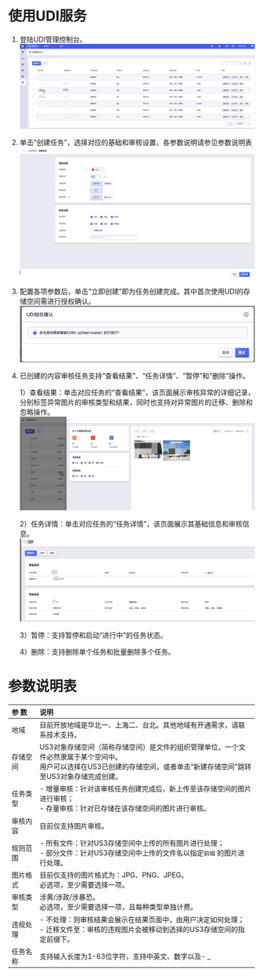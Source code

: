 # 使用UDI服务


1. 登陆UDI管理控制台。
![image](/images/udi控制台首页.png)

2. 单击“创建任务”，选择对应的基础和审核设置，各参数说明请参见参数说明表
![image](/images/udi创建任务.png)

3. 配置各项参数后，单击“立即创建”即为任务创建完成。其中首次使用UDI的存储空间需进行授权确认。
![image](/images/udi授权确认页.png)

4. 已创建的内容审核任务支持“查看结果”、“任务详情”、“暂停”和“删除”操作。

    1）查看结果：单击对应任务的“查看结果”，该页面展示审核异常的详细记录，分别标签异常图片的审核类型和结果，同时也支持对异常图片的迁移、删除和忽略操作。
  ![image](/images/udi查看结果.png)
  
    2）任务详情：单击对应任务的“任务详情”，该页面展示其基础信息和审核信息。
  ![image](/images/udi任务详情.png)
  
    3）暂停：支持暂停和启动“进行中”的任务状态。
  
    4）删除：支持删除单个任务和批量删除多个任务。
    

  
# 参数说明表

| 参   数  | 说明                                                         |
| :------- | :----------------------------------------------------------- |
| 地域     | 目前开放地域是华北一、上海二、台北。其他地域有开通需求，请联系技术支持。 |
| 存储空间 | US3对象存储空间（简称存储空间）是文件的组织管理单位，一个文件必然隶属于某个空间中。<br>用户可以选择在US3已创建的存储空间，或者单击“新建存储空间”跳转至US3对象存储完成创建。 |
| 任务类型 | - 增量审核：针对该审核任务创建完成后，新上传至该存储空间的图片进行审核；<br>- 存量审核：针对已存储在该存储空间的图片进行审核。 |
| 审核内容 | 目前仅支持图片审核。                                         |
| 规则范围 | - 所有文件：针对US3存储空间中上传的所有图片进行处理；<br>- 部分文件：针对US3存储空间中上传的文件名以指定`前缀` 的图片进行处理。 |
| 图片格式 | 目前仅支持的图片格式为：JPG、PNG、JPEG。<br>必选项，至少需要选择一项。 |
| 审核类型 | 涉黄/涉政/涉暴恐。<br>必选项，至少需要选择一项，且每种类型单独计费。 |
| 违规处理 | - 不处理：则审核结果会展示在结果页面中，由用户决定如何处理；<br>- 迁移文件至：审核的违规图片会被移动到选择的US3存储空间的指定前缀下。 |
| 任务名称 | 支持输入长度为1-63位字符，支持中英文、数字以及- _            |
